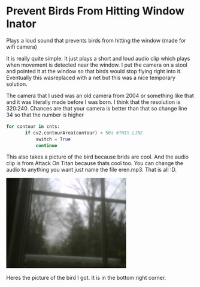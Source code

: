 # Prevent Birds From Hitting Window Inator
Plays a loud sound that prevents birds from hitting the window (made for wifi camera)

 It is really quite simple. It just plays a short and loud audio clip which plays when movement is detected near the window. I put the camera on a stool and pointed it at the window so that birds would stop flying right into it. Eventually this wasreplaced with a net but this was a nice temporary solution. 
 
 The camera that I used was an old camera from 2004 or something like that and it was literally made before I was born. I think that the resolution is 320:240. Chances are that your camera is better than that so change line 34 so that the number is higher
 
 
 ```python
for contour in cnts:
        if cv2.contourArea(contour) < 50: #THIS LINE
            switch = True
            continue
 ```
 
 This also takes a picture of the bird because brids are cool. And the audio clip is from Attack On Titan because thats cool too. You can change the audio to anything you want just name the file eren.mp3. That is all :D.

![Heres a bird](https://raw.githubusercontent.com/adidtdh/prevent-birds-from-hitting-window-inator/master/camera/birdpics/2020%2C4%2C26%2C17%2C25%2C15.png)

Heres the picture of the bird I got. It is in the bottom right corner. 
